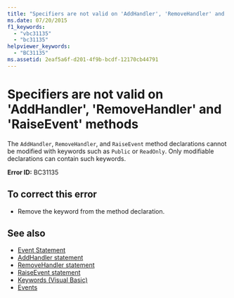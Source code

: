 ```yaml
---
title: "Specifiers are not valid on 'AddHandler', 'RemoveHandler' and 'RaiseEvent' methods"
ms.date: 07/20/2015
f1_keywords: 
  - "vbc31135"
  - "bc31135"
helpviewer_keywords: 
  - "BC31135"
ms.assetid: 2eaf5a6f-d201-4f9b-bcdf-12170cb44791
---
```

# Specifiers are not valid on 'AddHandler', 'RemoveHandler' and 'RaiseEvent' methods
The `AddHandler`, `RemoveHandler`, and `RaiseEvent` method declarations cannot be modified with keywords such as `Public` or `ReadOnly`. Only modifiable declarations can contain such keywords.  
  
 **Error ID:** BC31135  
  
## To correct this error  
  
- Remove the keyword from the method declaration.  
  
## See also

- [Event Statement](../../visual-basic/language-reference/statements/event-statement.md)
- [AddHandler statement](~/docs/visual-basic/language-reference/statements/addhandler-statement.md)
- [RemoveHandler statement](~/docs/visual-basic/language-reference/statements/removehandler-statement.md)
- [RaiseEvent statement](~/docs/visual-basic/language-reference/statements/raiseevent-statement.md)
- [Keywords (Visual Basic)](~/docs/visual-basic/language-reference/keywords/index.md)
- [Events](../../visual-basic/programming-guide/language-features/events/index.md)
